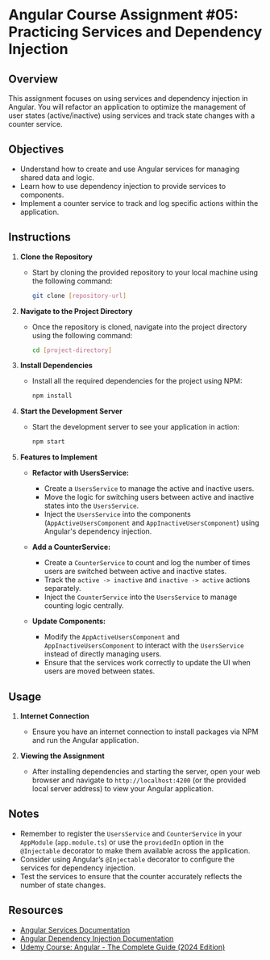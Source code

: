 # Angular Course Assignment #05: Practicing Services and Dependency Injection

## Overview
This assignment focuses on using services and dependency injection in Angular. You will refactor an application to optimize the management of user states (active/inactive) using services and track state changes with a counter service.

## Objectives
- Understand how to create and use Angular services for managing shared data and logic.
- Learn how to use dependency injection to provide services to components.
- Implement a counter service to track and log specific actions within the application.

## Instructions

1. **Clone the Repository**
   - Start by cloning the provided repository to your local machine using the following command:
     ```bash
     git clone [repository-url]
     ```

2. **Navigate to the Project Directory**
   - Once the repository is cloned, navigate into the project directory using the following command:
     ```bash
     cd [project-directory]
     ```

3. **Install Dependencies**
   - Install all the required dependencies for the project using NPM:
     ```bash
     npm install
     ```

4. **Start the Development Server**
   - Start the development server to see your application in action:
     ```bash
     npm start
     ```

5. **Features to Implement**
   - **Refactor with UsersService:**
     - Create a `UsersService` to manage the active and inactive users.
     - Move the logic for switching users between active and inactive states into the `UsersService`.
     - Inject the `UsersService` into the components (`AppActiveUsersComponent` and `AppInactiveUsersComponent`) using Angular's dependency injection.

   - **Add a CounterService:**
     - Create a `CounterService` to count and log the number of times users are switched between active and inactive states.
     - Track the `active -> inactive` and `inactive -> active` actions separately.
     - Inject the `CounterService` into the `UsersService` to manage counting logic centrally.

   - **Update Components:**
     - Modify the `AppActiveUsersComponent` and `AppInactiveUsersComponent` to interact with the `UsersService` instead of directly managing users.
     - Ensure that the services work correctly to update the UI when users are moved between states.

## Usage

1. **Internet Connection**
   - Ensure you have an internet connection to install packages via NPM and run the Angular application.

2. **Viewing the Assignment**
   - After installing dependencies and starting the server, open your web browser and navigate to `http://localhost:4200` (or the provided local server address) to view your Angular application.

## Notes
- Remember to register the `UsersService` and `CounterService` in your `AppModule` (`app.module.ts`) or use the `providedIn` option in the `@Injectable` decorator to make them available across the application.
- Consider using Angular’s `@Injectable` decorator to configure the services for dependency injection.
- Test the services to ensure that the counter accurately reflects the number of state changes.

## Resources
- [Angular Services Documentation](https://angular.io/guide/architecture-services)
- [Angular Dependency Injection Documentation](https://angular.io/guide/dependency-injection)
- [Udemy Course: Angular - The Complete Guide (2024 Edition)](https://www.udemy.com/course/the-complete-guide-to-angular-2/)